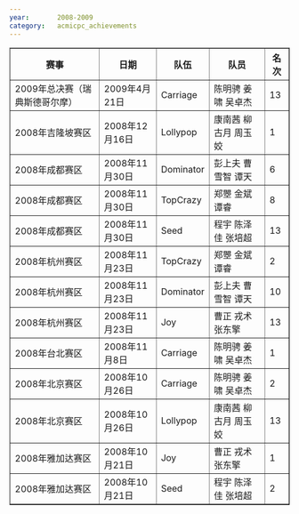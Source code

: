 ```yaml
---
year:		2008-2009
category:	acmicpc_achievements
---
```


<table border>
<tr>
<th>赛事</th>
<th>日期</th>
<th>队伍</th>
<th>队员</th>
<th>名次</th>

</tr>
<tr>
<td>2009年总决赛（瑞典斯德哥尔摩）</td>
<td>2009年4月21日</td>
<td>Carriage</td>
<td>陈明骋 姜啸 吴卓杰</td>
<td>13</td>

</tr>
<tr>
<td>2008年吉隆坡赛区</td>
<td>2008年12月16日</td>
<td>Lollypop</td>
<td>康南茜 柳古月 周玉姣</td>
<td>1</td>

</tr>
<tr>
<td>2008年成都赛区</td>
<td>2008年11月30日</td>
<td>Dominator</td>
<td>彭上夫 曹雪智 谭天</td>
<td>6</td>

</tr>
<tr>
<td>2008年成都赛区</td>
<td>2008年11月30日</td>
<td>TopCrazy</td>
<td>郑瞾 金斌 谭睿</td>
<td>8</td>

</tr>
<tr>
<td>2008年成都赛区</td>
<td>2008年11月30日</td>
<td>Seed</td>
<td>程宇 陈泽佳 张培超</td>
<td>13</td>

</tr>
<tr>
<td>2008年杭州赛区</td>
<td>2008年11月23日</td>
<td>TopCrazy</td>
<td>郑瞾 金斌 谭睿</td>
<td>2</td>

</tr>
<tr>
<td>2008年杭州赛区</td>
<td>2008年11月23日</td>
<td>Dominator</td>
<td>彭上夫 曹雪智 谭天</td>
<td>10</td>

</tr>
<tr>
<td>2008年杭州赛区</td>
<td>2008年11月23日</td>
<td>Joy</td>
<td>曹正 戎术 张东擎</td>
<td>13</td>

</tr>
<tr>
<td>2008年台北赛区</td>
<td>2008年11月8日</td>
<td>Carriage</td>
<td>陈明骋 姜啸 吴卓杰</td>
<td>1</td>

</tr>
<tr>
<td>2008年北京赛区</td>
<td>2008年10月26日</td>
<td>Carriage</td>
<td>陈明骋 姜啸 吴卓杰</td>
<td>2</td>

</tr>
<tr>
<td>2008年北京赛区</td>
<td>2008年10月26日</td>
<td>Lollypop</td>
<td>康南茜 柳古月 周玉姣</td>
<td>13</td>

</tr>
<tr>
<td>2008年雅加达赛区</td>
<td>2008年10月21日</td>
<td>Joy</td>
<td>曹正 戎术 张东擎</td>
<td>1</td>

</tr>
<tr>
<td>2008年雅加达赛区</td>
<td>2008年10月21日</td>
<td>Seed</td>
<td>程宇 陈泽佳 张培超</td>
<td>2</td>
</tr>
</table>